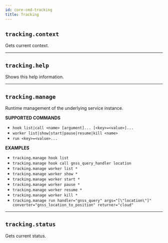 ```yaml
---
id: core-cmd-tracking
title: Tracking
---
```


## `tracking.context`

Gets current context.


----
## `tracking.help`

Shows this help information.


----
## `tracking.manage`

Runtime management of the underlying service instance.


**SUPPORTED COMMANDS**

  - `hook list|call <name> [argument]... [<key>=<value>]...`
  - `worker list|show|start|pause|resume|kill <name>`
  - `run <key>=<value>...`


**EXAMPLES**

  - `tracking.manage hook list`
  - `tracking.manage hook call gnss_query_handler location`
  - `tracking.manage worker list *`
  - `tracking.manage worker show *`
  - `tracking.manage worker start *`
  - `tracking.manage worker pause *`
  - `tracking.manage worker resume *`
  - `tracking.manage worker kill *`
  - `tracking.manage run handler="gnss_query" args="[\"location\"]" converter="gnss_location_to_position" returner="cloud"`


----
## `tracking.status`

Gets current status.
